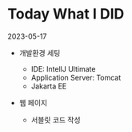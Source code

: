 # Today What I DID

2023-05-17
- 개발환경 세팅
  - IDE: IntellJ Ultimate
  - Application Server: Tomcat 
  - Jakarta EE

- 웹 페이지
  - 서블릿 코드 작성
